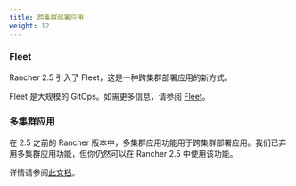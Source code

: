 ```yaml
---
title: 跨集群部署应用
weight: 12
---
```

### Fleet

Rancher 2.5 引入了 Fleet，这是一种跨集群部署应用的新方式。

Fleet 是大规模的 GitOps。如需更多信息，请参阅 [Fleet](./fleet)。

### 多集群应用

在 2.5 之前的 Rancher 版本中，多集群应用功能用于跨集群部署应用。我们已弃用多集群应用功能，但你仍然可以在 Rancher 2.5 中使用该功能。

详情请参阅[此文档](./multi-cluster-apps)。